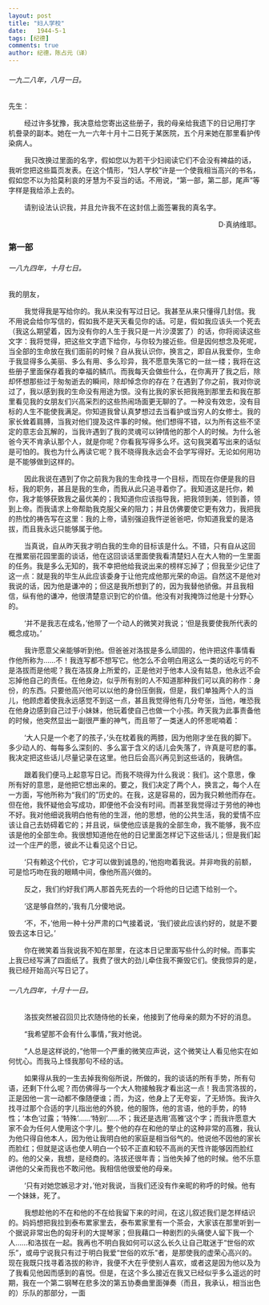 ```yaml
---
layout: post
title: "妇人学校"
date:   1944-5-1
tags: [纪德]
comments: true
author: 纪德，陈占元（译）
---
```


###### 一九二八年，八月一日。

先生：

&nbsp;&nbsp;&nbsp;&nbsp;&nbsp;&nbsp;&nbsp;&nbsp;经过许多犹豫，我决意给您寄出这些册子，我的母亲给我遗下的日记用打字机誊录的副本。她在一九一六年十月十二日死于某医院，五个月来她在那里看护传染病人。

&nbsp;&nbsp;&nbsp;&nbsp;&nbsp;&nbsp;&nbsp;&nbsp;我只改换过里面的名字，假如您以为若干少妇阅读它们不会没有裨益的话，我听您把这些篇页发表。在这个情形，“妇人学校”许是一个使我相当高兴的书名，假如您不以为拾莫利哀的牙慧为不妥当的话。不用说，“第一部，第二部，尾声”等字样是我给添上去的。

&nbsp;&nbsp;&nbsp;&nbsp;&nbsp;&nbsp;&nbsp;&nbsp;请别设法认识我，并且允许我不在这封信上面签署我的真名字。

<p align="right">D·真纳维耶。</p>

### 第一部

###### 一八九四年，十月七日。

我的朋友，

&nbsp;&nbsp;&nbsp;&nbsp;&nbsp;&nbsp;&nbsp;&nbsp;我觉得我是写给你的。我从来没有写过日记。我甚至从来只懂得几封信。我不用说会给你写信的，假如我不是天天看见你的话。可是，假如我应该头一个死去（我这么期望着，因为没有你的人生于我只是一片沙漠罢了）的话，你将阅读这些文字：我将觉得，把这些文字遗下给你，与你较为接近些。但是因何想念及死呢，当全部的生命放在我们面前的时候？自从我认识你，换言之，即自从我爱你，生命于我显得多么美丽、多么有用、多么珍异，我不愿意失落它的一丝一缕；我将在这些册子里面保存着我的幸福的鳞爪。而我每天会做些什么，在你离开了我之后，除却怀想那些过于匆匆逝去的瞬间，除却悼念你的存在？在遇到了你之前，我对你说过了，我以感到我的生命没有用途为恨。没有比我的家长把我拖到那里去和我在那里看见我的女朋友们兴高采烈的这些热闹场面更无聊的了。一种没有效忠，没有目标的人生不能使我满足。你知道我曾认真梦想过去当看护或当穷人的女修士。我的家长耸着肩膊，当我对他们提及这件事的时候。他们想得不错，以为所有这些不坚定的意志会瓦解的，当我许遇到了我的灵魂可以钟情他的那个人的时候。为什么爸爸今天不肯承认那个人，就是你呢？你看我写得多么坏。这句我哭着写出来的话似是可怕的。我也为什么再读它呢？我不晓得我永远会不会学写得好。无论如何用功是不能够做到这样的。

&nbsp;&nbsp;&nbsp;&nbsp;&nbsp;&nbsp;&nbsp;&nbsp;因此我说在遇到了你之前我为我的生命找寻一个目标，而现在你便是我的目标，我的职务，甚且是我的生命，而我从此只追寻着你了。我知道这是托你，赖你，我才能够获致我之最优美的；我知道你应该指导我，把我领到美，领到善，领到上帝。而我请求上帝帮助我克服父亲的阻力；并且仿佛要使它更有效力，我把我的热忱的祷告写在这里：我的上帝，请别强迫我忤逆爸爸吧，你知道我爱的是洛拔，而且我永远只能够属于他。

&nbsp;&nbsp;&nbsp;&nbsp;&nbsp;&nbsp;&nbsp;&nbsp;当真说，自从昨天我才明白我的生命的目标该是什么。不错，只有自从这回在推累丽花园里面的谈话，他在这回谈话里面使我看清楚妇人在大人物的一生里面的任务。我是多么无知的，我不幸把他给我说出来的榜样忘掉了；但我至少记住了这一点：就是我的毕生从此应该委身于让他完成他那光荣的命运。自然这不是他对我说的话，因为他是谦冲的；但这是我所想到了的，因为我替他骄傲。并且我相信，纵有他的谦冲，他很清楚意识到它的价值。他没有对我掩饰过他是十分野心的。

&nbsp;&nbsp;&nbsp;&nbsp;&nbsp;&nbsp;&nbsp;&nbsp;‘并不是我志在成名，’他带了一个动人的微笑对我说；‘但是我要使我所代表的概念成功。’

&nbsp;&nbsp;&nbsp;&nbsp;&nbsp;&nbsp;&nbsp;&nbsp;我许愿意父亲能够听到他。但爸爸对洛拔是多么顽固的，他许把这件事情看作他所称为……不！我连写都不想写它。他怎么不会明白用这么一类的话吃亏的不是洛拔而是他呢？我在洛拔身上所爱的，正是他对于他本人没有姑息，他永远不会忘掉他自己的责任。在他身边，似乎所有别的人不知道那种我们可以真的称作：身份，的东西。只要他高兴他可以以他的身份压倒我，但是，我们单独两个人的当儿，他顾虑着使我永远感觉不到这一点，甚且我觉得他有几分夸张，当他，唯恐我在他身边感到自己过于小妹妹，他玩着使自己也做一个小孩。昨天我为此事责备他的时候，他突然显出一副很严重的神气，而且带了一类迷人的怀思呢喃着：

&nbsp;&nbsp;&nbsp;&nbsp;&nbsp;&nbsp;&nbsp;&nbsp;‘大人只是一个老了的孩子，’头在枕着我的两膝，因为他刚才坐在我的脚下。多少动人的、每每多么深刻的、多么富于含义的话儿会失落了，许真是可悲的事。我决定把这些话儿尽量记录在这里。他日后会高兴再见到这些话的，我确信。

&nbsp;&nbsp;&nbsp;&nbsp;&nbsp;&nbsp;&nbsp;&nbsp;跟着我们便马上起意写日记。而我不晓得为什么我说：我们。这个意思，像所有好的意思，是他把它想出来的。要之，我们决定了两个人，换言之，每个人在一方面，写他所称为“我们的”历史的。在我，这是容易的，因为我只赖他而存在。但在他，我怀疑他会写成功，即便他不会没有时间。而甚至我觉得过于劳他的神也不好。我对他细说我明白他有他的生涯，他的思想，他的公共生活，我的爱情不应该让自己去妨碍着它的；并且说，纵使他应该是我的全部生命，我不能够，我不应该是他的全部生命。我很想知道他在他的日记里面怎样记下这些话儿；但是我们起过一个庄严的愿，彼此不让看见这个日记。

&nbsp;&nbsp;&nbsp;&nbsp;&nbsp;&nbsp;&nbsp;&nbsp;‘只有赖这个代价，它才可以做到诚恳的，’他抱吻着我说。并非吻我的前额，可是恰巧吻在我的眼睛中间，像他所高兴做的。

&nbsp;&nbsp;&nbsp;&nbsp;&nbsp;&nbsp;&nbsp;&nbsp;反之，我们约好我们两人那首先死去的一个将他的日记遗下给别一个。

&nbsp;&nbsp;&nbsp;&nbsp;&nbsp;&nbsp;&nbsp;&nbsp;‘这是够自然的，’我有几分傻地说。

&nbsp;&nbsp;&nbsp;&nbsp;&nbsp;&nbsp;&nbsp;&nbsp;‘不，不，’他用一种十分严肃的口气接着说，‘我们彼此应该约好的，就是不要毁去这本日记。’

&nbsp;&nbsp;&nbsp;&nbsp;&nbsp;&nbsp;&nbsp;&nbsp;你在微笑着当我说我不知在那里，在这本日记里面写些什么的时候。而事实上我已经写满了四面纸了。我费了很大的劲儿牵住我不撕毁它们。使我惊异的是，我已经开始高兴写日记了。

###### 一八九四年，十月十一日。

&nbsp;&nbsp;&nbsp;&nbsp;&nbsp;&nbsp;&nbsp;&nbsp;洛拔突然被召回贝比农随侍他的长亲，他接到了他母亲的颇为不好的消息。

&nbsp;&nbsp;&nbsp;&nbsp;&nbsp;&nbsp;&nbsp;&nbsp;“我希望那不会有什么事情，”我对他说。

&nbsp;&nbsp;&nbsp;&nbsp;&nbsp;&nbsp;&nbsp;&nbsp;“人总是这样说的，”他带一个严重的微笑应声说，这个微笑让人看见他实在如何忧心。而我马上怪我那句不经的话。

&nbsp;&nbsp;&nbsp;&nbsp;&nbsp;&nbsp;&nbsp;&nbsp;如果得从我的一生去掉我徇俗所说，所做的，我的谈话的所有手势，所有句语，还剩下什么呢？而仿佛得与一个大人物接触我才看出这一点！我击赏洛拔的，正是因他一言一动都不像随便谁；而，为这，他身上了无夸妄，了无矫饰。我许久找寻过那个合适的字儿指出他的外貌，他的服饰，他的言语，他的手势，的特性；‘本色’过露；‘特殊’……‘特别’……不；我还是选用‘高雅’这个字；而我许愿意大家不会为任何人使用这个字儿。整个他的存在和他的举止的这种非常的高雅，我认为他只得自他本人，因为他让我明白他的家庭是相当俗气的。他说他不因他的家长而脸红；但就是这话也使人明白一个较不正直和较不高尚的天性许能够因而脸红的。他的父亲，我想，是经商的。洛拔还很年青；当他失掉了他的时候。他不乐意讲他的父亲而我也不敢问他。我相信他很爱他的母亲。

&nbsp;&nbsp;&nbsp;&nbsp;&nbsp;&nbsp;&nbsp;&nbsp;‘只有对她您嫉忌才对，’他对我说，当我们还没有作亲昵的称呼的时候。他有一个妹妹，死了。

&nbsp;&nbsp;&nbsp;&nbsp;&nbsp;&nbsp;&nbsp;&nbsp;我想趁他的不在和他的不在给我留下来的时间，在这儿叙述我们是怎样结识的。妈妈想把我拉到泰布累家里去，泰布累家里有一个茶会，大家该在那里听到一个据说非常出色的匈牙利的大提琴家；但我藉口一种剧烈的头痛使人留下我一个人……和洛拔在一起。我再也不明白我如何可以这么长久让自己耽迷于“世俗的欢乐”，或毋宁说我只有过于明白我爱“世俗的欢乐”者，是那使我的虚荣心高兴的。现在我既只找寻着洛拔的称许，我便不大在乎使别人喜欢，或者这是因为他以及为了我看见他因而感到的喜悦。但是，在这个多么接近在我又已经似乎多么遥远的时期，我在一个第二钢琴在悲多汶的第五协奏曲里面弹奏（而且，我承认，相当出色的）乐队的那部分，一面

&nbsp;&nbsp;&nbsp;&nbsp;&nbsp;&nbsp;&nbsp;&nbsp;

&nbsp;&nbsp;&nbsp;&nbsp;&nbsp;&nbsp;&nbsp;&nbsp;







